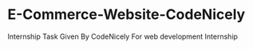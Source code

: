# E-Commerce-Website-CodeNicely
Internship Task Given By CodeNicely For web development Internship 
